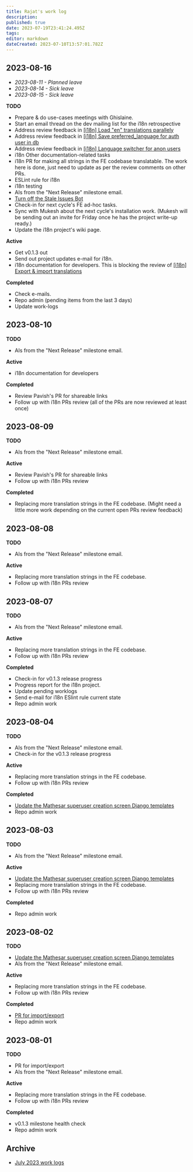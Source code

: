 ```yaml
---
title: Rajat's work log
description:
published: true
date: 2023-07-19T23:41:24.495Z
tags:
editor: markdown
dateCreated: 2023-07-10T13:57:01.782Z
---
```


## 2023-08-16

- _2023-08-11 - Planned leave_
- _2023-08-14 - Sick leave_
- _2023-08-15 - Sick leave_

**TODO**

- Prepare & do use-cases meetings with Ghislaine.
- Start an email thread on the dev mailing list for the i18n retrospective
- Address review feedback in [[i18n] Load "en" translations parallely](https://github.com/centerofci/mathesar/pull/3102)
- Address review feedback in [[i18n] Save preferred_language for auth user in db](https://github.com/centerofci/mathesar/pull/3103)
- Address review feedback in [[i18n] Language switcher for anon users](https://github.com/centerofci/mathesar/pull/3104)
- i18n Other documentation-related tasks
- i18n PR for making all strings in the FE codebase translatable. The work here is done, just need to update as per the review comments on other PRs.
- ESLint rule for i18n
- i18n testing
- AIs from the "Next Release" milestone email.
- [Turn off the Stale Issues Bot](https://github.com/centerofci/mathesar/issues/3142)
- Check-in for next cycle's FE ad-hoc tasks.
- Sync with Mukesh about the next cycle's installation work. (Mukesh will be sending out an invite for Friday once he has the project write-up ready.)
- Update the i18n project's wiki page.

**Active**

- Get v0.1.3 out
- Send out project updates e-mail for i18n.
- i18n documentation for developers. This is blocking the review of [[i18n] Export & import translations](https://github.com/centerofci/mathesar/pull/3123)

**Completed**

- Check e-mails.
- Repo admin (pending items from the last 3 days)
- Update work-logs

## 2023-08-10

**TODO**

- AIs from the "Next Release" milestone email.

**Active**

- i18n documentation for developers

**Completed**

- Review Pavish's PR for shareable links
- Follow up with i18n PRs review (all of the PRs are now reviewed at least once)

## 2023-08-09

**TODO**

- AIs from the "Next Release" milestone email.

**Active**

- Review Pavish's PR for shareable links
- Follow up with i18n PRs review

**Completed**

- Replacing more translation strings in the FE codebase. (Might need a little more work depending on the current open PRs review feedback)

## 2023-08-08

**TODO**

- AIs from the "Next Release" milestone email.

**Active**

- Replacing more translation strings in the FE codebase.
- Follow up with i18n PRs review

## 2023-08-07

**TODO**

- AIs from the "Next Release" milestone email.

**Active**

- Replacing more translation strings in the FE codebase.
- Follow up with i18n PRs review

**Completed**

- Check-in for v0.1.3 release progress
- Progress report for the i18n project.
- Update pending worklogs
- Send e-mail for i18n ESlint rule current state
- Repo admin work

## 2023-08-04

**TODO**

- AIs from the "Next Release" milestone email.
- Check-in for the v0.1.3 release progress

**Active**

- Replacing more translation strings in the FE codebase.
- Follow up with i18n PRs review

**Completed**

- [Update the Mathesar superuser creation screen Django templates](https://github.com/centerofci/mathesar/pull/3131)
- Repo admin work

## 2023-08-03

**TODO**

- AIs from the "Next Release" milestone email.

**Active**

- [Update the Mathesar superuser creation screen Django templates](https://github.com/centerofci/mathesar/issues/3056)
- Replacing more translation strings in the FE codebase.
- Follow up with i18n PRs review

**Completed**

- Repo admin work

## 2023-08-02

**TODO**

- [Update the Mathesar superuser creation screen Django templates](https://github.com/centerofci/mathesar/issues/3056)
- AIs from the "Next Release" milestone email.

**Active**

- Replacing more translation strings in the FE codebase.
- Follow up with i18n PRs review

**Completed**

- [PR for import/export](https://github.com/centerofci/mathesar/pull/3123)
- Repo admin work

## 2023-08-01

**TODO**

- PR for import/export
- AIs from the "Next Release" milestone email.

**Active**

- Replacing more translation strings in the FE codebase.
- Follow up with i18n PRs review

**Completed**

- v0.1.3 milestone health check
- Repo admin work

## Archive

- [July 2023 work logs](/team/worklogs/rajat/2023-07.md)
